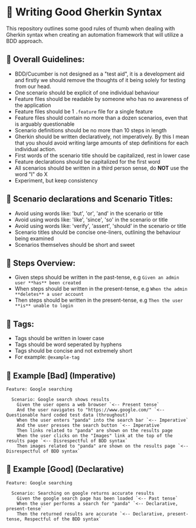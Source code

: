 # :beginner: Writing Good Gherkin Syntax
This repository outlines some good rules of thumb when dealing with Gherkin syntax when creating an automation framework that will
utilize a BDD approach.

## :beginner: Overall Guidelines:

- BDD/Cucumber is not designed as a "test aid", it is a development aid and firstly we should remove the thoughts of it being solely for testing from our head.
- One scenario should be explicit of one individual behaviour
- Feature files should be readable by someone who has no awareness of the application
- Feature files should be 1 `.feature` file for a single feature
- Feature files should contain no more than a dozen scenarios, even that is arguably questionable
- Scenario definitions should be no more than 10 steps in length
- Gherkin should be written declaratively, not imperatively.  By this I mean that you should avoid writing large amounts of step definitions for each individual action.
- First words of the scenario title should be capitalized, rest in lower case
- Feature declarations should be capitalized for the first word
- All scenarios should be written in a third person sense, do **NOT** use the word "I" do X
- Experiment, but keep consistency

## :beginner: Scenario declarations and Scenario Titles:

- Avoid using words like: 'but', 'or', 'and' in the scenario or title
- Avoid using words like: 'like', 'since', 'so' in the scenario or title
- Avoid using words like: 'verify', 'assert', 'should' in the scenario or title
- Scenario titles should be concise one-liners, outlining the behaviour being examined
- Scenarios themselves should be short and sweet

## :beginner: Steps Overview:

- Given steps should be written in the past-tense, e.g `Given an admin user **has** been created`
- When steps should be written in the present-tense, e.g `When the admin **deletes** a user account`
- Then steps should be written in the present-tense, e.g `Then the user **is** unable to login`

## :beginner: Tags: 
- Tags should be written in lower case
- Tags should be word seperated by hyphens
- Tags should be concise and not extremely short
- For example: `@example-tag`

## :beginner: Example [Bad] (Imperative)

```
Feature: Google searching

  Scenario: Google search shows results
    Given the user opens a web browser `<-- Present tense`
    And the user navigates to "https://www.google.com/" `<-- Questionable hard coded test data (throughout)`
    When the user enters "panda" into the search bar `<-- Imperative`
    And the user presses the search button `<-- Imperative`
    Then links related to "panda" are shown on the results page
    When the user clicks on the "Images" link at the top of the results page `<-- Disrespectful of BDD syntax`
    Then images related to "panda" are shown on the results page `<-- Disrespectful of BDD syntax`
```

## :beginner: Example [Good] (Declarative)

```
Feature: Google searching

  Scenario: Searching on google returns accurate results
    Given the google search page has been loaded `<-- Past tense`
    When the user performs a search for "panda" `<-- Declarative, present-tense`
    Then the returned results are accurate `<-- Declarative, present-tense, Respectful of the BDD syntax`
